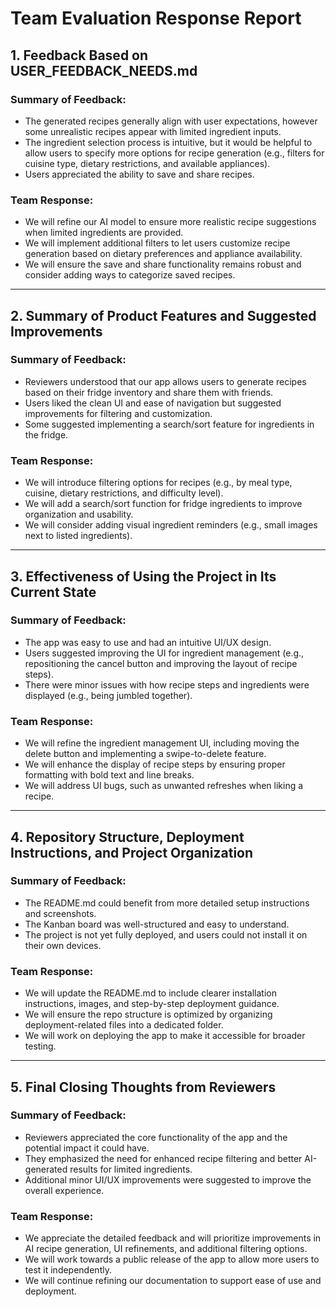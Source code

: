 # Team Evaluation Response Report

## 1. Feedback Based on USER_FEEDBACK_NEEDS.md
### Summary of Feedback:
- The generated recipes generally align with user expectations, however some unrealistic recipes appear with limited ingredient inputs.
- The ingredient selection process is intuitive, but it would be helpful to allow users to specify more options for recipe generation (e.g., filters for cuisine type, dietary restrictions, and available appliances).
- Users appreciated the ability to save and share recipes.

### Team Response:
- We will refine our AI model to ensure more realistic recipe suggestions when limited ingredients are provided.
- We will implement additional filters to let users customize recipe generation based on dietary preferences and appliance availability.
- We will ensure the save and share functionality remains robust and consider adding ways to categorize saved recipes.

---

## 2. Summary of Product Features and Suggested Improvements
### Summary of Feedback:
- Reviewers understood that our app allows users to generate recipes based on their fridge inventory and share them with friends.
- Users liked the clean UI and ease of navigation but suggested improvements for filtering and customization.
- Some suggested implementing a search/sort feature for ingredients in the fridge.

### Team Response:
- We will introduce filtering options for recipes (e.g., by meal type, cuisine, dietary restrictions, and difficulty level).
- We will add a search/sort function for fridge ingredients to improve organization and usability.
- We will consider adding visual ingredient reminders (e.g., small images next to listed ingredients).

---

## 3. Effectiveness of Using the Project in Its Current State
### Summary of Feedback:
- The app was easy to use and had an intuitive UI/UX design.
- Users suggested improving the UI for ingredient management (e.g., repositioning the cancel button and improving the layout of recipe steps).
- There were minor issues with how recipe steps and ingredients were displayed (e.g., being jumbled together).

### Team Response:
- We will refine the ingredient management UI, including moving the delete button and implementing a swipe-to-delete feature.
- We will enhance the display of recipe steps by ensuring proper formatting with bold text and line breaks.
- We will address UI bugs, such as unwanted refreshes when liking a recipe.

---

## 4. Repository Structure, Deployment Instructions, and Project Organization
### Summary of Feedback:
- The README.md could benefit from more detailed setup instructions and screenshots.
- The Kanban board was well-structured and easy to understand.
- The project is not yet fully deployed, and users could not install it on their own devices.

### Team Response:
- We will update the README.md to include clearer installation instructions, images, and step-by-step deployment guidance.
- We will ensure the repo structure is optimized by organizing deployment-related files into a dedicated folder.
- We will work on deploying the app to make it accessible for broader testing.

---

## 5. Final Closing Thoughts from Reviewers
### Summary of Feedback:
- Reviewers appreciated the core functionality of the app and the potential impact it could have.
- They emphasized the need for enhanced recipe filtering and better AI-generated results for limited ingredients.
- Additional minor UI/UX improvements were suggested to improve the overall experience.

### Team Response:
- We appreciate the detailed feedback and will prioritize improvements in AI recipe generation, UI refinements, and additional filtering options.
- We will work towards a public release of the app to allow more users to test it independently.
- We will continue refining our documentation to support ease of use and deployment.



